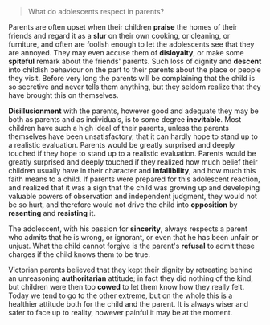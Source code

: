 > What do adolescents respect in parents?

 

Parents are often upset when their children **praise** the homes of their friends and regard it as a **slur** on their own cooking, or cleaning, or furniture, and often are foolish enough to let the adolescents see that they are annoyed. They may even accuse them of **disloyalty**, or make some **spiteful** remark about the friends' parents. Such loss of dignity and **descent** into childish behaviour on the part to their parents about the place or people they visit. Before very long the parents will be complaining that the child is so secretive and never tells them anything, but they seldom realize that they have brought this on themselves.

 

**Disillusionment** with the parents, however good and adequate they may be both as parents and as individuals, is to some degree **inevitable**. Most children have such a high ideal of their parents, unless the parents themselves have been unsatisfactory, that it can hardly hope to stand up to a realistic evaluation. Parents would be greatly surprised and deeply touched if they hope to stand up to a realistic evaluation. Parents would be greatly surprised and deeply touched if they realized how much belief their children usually have in their character and **infallibility**, and how much this faith means to a child. If parents were prepared for this adolescent reaction, and realized that it was a sign that the child was growing up and developing valuable powers of observation and independent judgment, they would not be so hurt, and therefore would not drive the child into **opposition** by **resenting** and **resisting** it.

 

The adolescent, with his passion for **sincerity**, always respects a parent who admits that he is wrong, or ignorant, or even that he has been unfair or unjust. What the child cannot forgive is the parent's **refusal** to admit these charges if the child knows them to be true.

 

Victorian parents believed that they kept their dignity by retreating behind an unreasoning **authoritarian** attitude; in fact they did nothing of the kind, but children were then too **cowed** to let them know how they really felt. Today we tend to go to the other extreme, but on the whole this is a healthier attitude both for the child and the parent. It is always wiser and safer to face up to reality, however painful it may be at the moment.